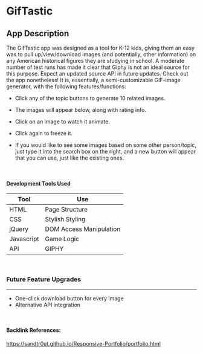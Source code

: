 # GifTastic

## App Description 
The GifTastic app was designed as a tool for K-12 kids, giving them an easy was to pull up/view/download images (and potentially, other information) on any American historical figures they are studying in school. A moderate number of test runs has made it clear that Giphy is not an ideal source for this purpose.  Expect an updated source API in future updates.  Check out the app nonetheless!  It is, essentially, a semi-customizable GIF-image generator, with the following features/functions:

* Click any of the topic buttons to generate 10 related images.

* The images will appear below, along with rating info. 

* Click on an image to watch it animate.

* Click again to freeze it.

* If you would like to see some images based on some other person/topic, just type it into the search box on the right, and a new button will appear that you can use, just like the existing ones.

<br>

 #### Development Tools Used
 Tool | Use
 ---- | ---
 HTML | Page Structure
 CSS | Stylish Styling
 jQuery | DOM Access Manipulation
 Javascript | Game Logic
 API | GIPHY

<br>

### Future Feature Upgrades
-------
* One-click download button for every image
* Alternative API integration


<br>
 
#### Backlink References:
https://sandtr0ut.github.io/Responsive-Portfolio/portfolio.html
